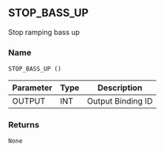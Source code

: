 ## STOP\_BASS\_UP

Stop ramping bass up

### Name

`STOP_BASS_UP ()`


| Parameter | Type | Description       |
| --------- | ---- | ----------------- |
| OUTPUT    | INT  | Output Binding ID |


### Returns

`None`